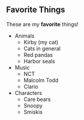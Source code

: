 ## Favorite Things ##

These are my **favorite** things!

- Animals
    + Kirby (my cat)
    + Cats in general
    + Red pandas
    + Harbor seals
- Music
    + NCT
    + Malcolm Todd
    + Clario 
- Characters
    + Care bears
    + Snoopy
    + Smiskis